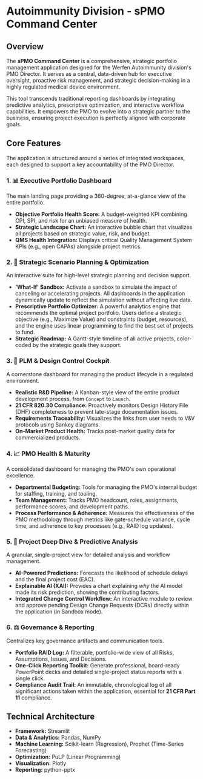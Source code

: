 # Autoimmunity Division - sPMO Command Center

## Overview

The **sPMO Command Center** is a comprehensive, strategic portfolio management application designed for the Werfen Autoimmunity division's PMO Director. It serves as a central, data-driven hub for executive oversight, proactive risk management, and strategic decision-making in a highly regulated medical device environment.

This tool transcends traditional reporting dashboards by integrating predictive analytics, prescriptive optimization, and interactive workflow capabilities. It empowers the PMO to evolve into a strategic partner to the business, ensuring project execution is perfectly aligned with corporate goals.

## Core Features

The application is structured around a series of integrated workspaces, each designed to support a key accountability of the PMO Director.

### 1. 📊 Executive Portfolio Dashboard
The main landing page providing a 360-degree, at-a-glance view of the entire portfolio.
- **Objective Portfolio Health Score:** A budget-weighted KPI combining CPI, SPI, and risk for an unbiased measure of health.
- **Strategic Landscape Chart:** An interactive bubble chart that visualizes all projects based on strategic value, risk, and budget.
- **QMS Health Integration:** Displays critical Quality Management System KPIs (e.g., open CAPAs) alongside project metrics.

### 2. 🎯 Strategic Scenario Planning & Optimization
An interactive suite for high-level strategic planning and decision support.
- **'What-If' Sandbox:** Activate a sandbox to simulate the impact of canceling or accelerating projects. All dashboards in the application dynamically update to reflect the simulation without affecting live data.
- **Prescriptive Portfolio Optimizer:** A powerful analytics engine that recommends the optimal project portfolio. Users define a strategic objective (e.g., Maximize Value) and constraints (budget, resources), and the engine uses linear programming to find the best set of projects to fund.
- **Strategic Roadmap:** A Gantt-style timeline of all active projects, color-coded by the strategic goals they support.

### 3. 🧬 PLM & Design Control Cockpit
A cornerstone dashboard for managing the product lifecycle in a regulated environment.
- **Realistic R&D Pipeline:** A Kanban-style view of the entire product development process, from `Concept` to `Launch`.
- **21 CFR 820.30 Compliance:** Proactively monitors Design History File (DHF) completeness to prevent late-stage documentation issues.
- **Requirements Traceability:** Visualizes the links from user needs to V&V protocols using Sankey diagrams.
- **On-Market Product Health:** Tracks post-market quality data for commercialized products.

### 4. 📈 PMO Health & Maturity
A consolidated dashboard for managing the PMO's own operational excellence.
- **Departmental Budgeting:** Tools for managing the PMO's internal budget for staffing, training, and tooling.
- **Team Management:** Tracks PMO headcount, roles, assignments, performance scores, and development paths.
- **Process Performance & Adherence:** Measures the effectiveness of the PMO methodology through metrics like gate-schedule variance, cycle time, and adherence to key processes (e.g., RAID log updates).

### 5. 🔎 Project Deep Dive & Predictive Analysis
A granular, single-project view for detailed analysis and workflow management.
- **AI-Powered Predictions:** Forecasts the likelihood of schedule delays and the final project cost (EAC).
- **Explainable AI (XAI):** Provides a chart explaining *why* the AI model made its risk prediction, showing the contributing factors.
- **Integrated Change Control Workflow:** An interactive module to review and approve pending Design Change Requests (DCRs) directly within the application (in Sandbox mode).

### 6. ⚖️ Governance & Reporting
Centralizes key governance artifacts and communication tools.
- **Portfolio RAID Log:** A filterable, portfolio-wide view of all Risks, Assumptions, Issues, and Decisions.
- **One-Click Reporting Toolkit:** Generate professional, board-ready PowerPoint decks and detailed single-project status reports with a single click.
- **Compliance Audit Trail:** An immutable, chronological log of all significant actions taken within the application, essential for **21 CFR Part 11** compliance.

## Technical Architecture

- **Framework:** Streamlit
- **Data & Analytics:** Pandas, NumPy
- **Machine Learning:** Scikit-learn (Regression), Prophet (Time-Series Forecasting)
- **Optimization:** PuLP (Linear Programming)
- **Visualization:** Plotly
- **Reporting:** python-pptx
